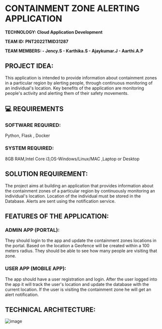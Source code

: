 # CONTAINMENT ZONE ALERTING APPLICATION


**TECHNOLOGY: Cloud Application Development**

**TEAM ID: PNT2022TMID31287**

**TEAM MEMBERS: 
      - Jency.S
      - Karthika.S
      - Ajaykumar.J
      - Aarthi.A.P**

## **PROJECT IDEA:**
This application is intended to provide information about containment zones in a particular region by alerting people, through continuous monitoring of an individual's location.  Key benefits of the application are monitoring people's activity and alerting them of their safety movements.

## :computer: **REQUIREMENTS**

### **SOFTWARE REQUIRED:**
Python, Flask , Docker

### **SYSTEM REQUIRED:**
8GB RAM,Intel Core i3,OS-Windows/Linux/MAC ,Laptop or Desktop

## **SOLUTION REQUIREMENT:**
The project aims at building an application that provides information about the containment zones of a particular region by continuously monitoring an individual's location. Location of the individual must be stored in the Database. Alerts are sent using the notification service. 

## **FEATURES OF THE APPLICATION:**

### **ADMIN APP (PORTAL):**
They should login to the app and update the containment zones locations in the portal.  Based on the location a Geofence will be created within a 100 meters radius.  They should be able to see how many people are visiting that zone.

### **USER APP (MOBILE APP):**
The app should have a user registration and login.  After the user logged into the app it will  track the user's location and update the database with the current location.  If the user is visiting the containment zone he will get an alert notification.

## **TECHNICAL ARCHITECTURE:**

![image](https://user-images.githubusercontent.com/98375121/192108444-67ed2600-75f3-48b3-9992-01f9bb37acd5.png)

